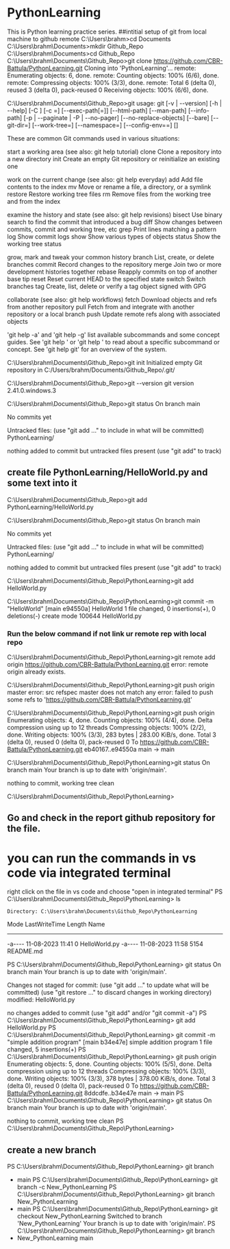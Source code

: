 # PythonLearning
This is Python learning practice series.
##intitial setup of git from local machine to github remote
C:\Users\brahm>cd Documents
C:\Users\brahm\Documents>mkdir Github_Repo
C:\Users\brahm\Documents>cd Github_Repo
C:\Users\brahm\Documents\Github_Repo>git clone https://github.com/CBR-Battula/PythonLearning.git
Cloning into 'PythonLearning'...
remote: Enumerating objects: 6, done.
remote: Counting objects: 100% (6/6), done.
remote: Compressing objects: 100% (3/3), done.
remote: Total 6 (delta 0), reused 3 (delta 0), pack-reused 0
Receiving objects: 100% (6/6), done.

C:\Users\brahm\Documents\Github_Repo>git
usage: git [-v | --version] [-h | --help] [-C <path>] [-c <name>=<value>]
           [--exec-path[=<path>]] [--html-path] [--man-path] [--info-path]
           [-p | --paginate | -P | --no-pager] [--no-replace-objects] [--bare]
           [--git-dir=<path>] [--work-tree=<path>] [--namespace=<name>]
           [--config-env=<name>=<envvar>] <command> [<args>]

These are common Git commands used in various situations:

start a working area (see also: git help tutorial)
   clone     Clone a repository into a new directory
   init      Create an empty Git repository or reinitialize an existing one

work on the current change (see also: git help everyday)
   add       Add file contents to the index
   mv        Move or rename a file, a directory, or a symlink
   restore   Restore working tree files
   rm        Remove files from the working tree and from the index

examine the history and state (see also: git help revisions)
   bisect    Use binary search to find the commit that introduced a bug
   diff      Show changes between commits, commit and working tree, etc
   grep      Print lines matching a pattern
   log       Show commit logs
   show      Show various types of objects
   status    Show the working tree status

grow, mark and tweak your common history
   branch    List, create, or delete branches
   commit    Record changes to the repository
   merge     Join two or more development histories together
   rebase    Reapply commits on top of another base tip
   reset     Reset current HEAD to the specified state
   switch    Switch branches
   tag       Create, list, delete or verify a tag object signed with GPG

collaborate (see also: git help workflows)
   fetch     Download objects and refs from another repository
   pull      Fetch from and integrate with another repository or a local branch
   push      Update remote refs along with associated objects

'git help -a' and 'git help -g' list available subcommands and some
concept guides. See 'git help <command>' or 'git help <concept>'
to read about a specific subcommand or concept.
See 'git help git' for an overview of the system.

C:\Users\brahm\Documents\Github_Repo>git init
Initialized empty Git repository in C:/Users/brahm/Documents/Github_Repo/.git/

C:\Users\brahm\Documents\Github_Repo>git --version
git version 2.41.0.windows.3

C:\Users\brahm\Documents\Github_Repo>git status
On branch main

No commits yet

Untracked files:
  (use "git add <file>..." to include in what will be committed)
        PythonLearning/

nothing added to commit but untracked files present (use "git add" to track)
## create file PythonLearning/HelloWorld.py and some text into it

C:\Users\brahm\Documents\Github_Repo>git add PythonLearning/HelloWorld.py

C:\Users\brahm\Documents\Github_Repo>git status
On branch main

No commits yet

Untracked files:
  (use "git add <file>..." to include in what will be committed)
        PythonLearning/

nothing added to commit but untracked files present (use "git add" to track)

C:\Users\brahm\Documents\Github_Repo\PythonLearning>git add HelloWorld.py

C:\Users\brahm\Documents\Github_Repo\PythonLearning>git commit -m "HelloWorld"
[main e94550a] HelloWorld
 1 file changed, 0 insertions(+), 0 deletions(-)
 create mode 100644 HelloWorld.py
### Run the below command if not link ur remote rep with local repo
C:\Users\brahm\Documents\Github_Repo\PythonLearning>git remote add origin https://github.com/CBR-Battula/PythonLearning.git
error: remote origin already exists.

C:\Users\brahm\Documents\Github_Repo\PythonLearning>git push origin master
error: src refspec master does not match any
error: failed to push some refs to 'https://github.com/CBR-Battula/PythonLearning.git'

C:\Users\brahm\Documents\Github_Repo\PythonLearning>git push origin
Enumerating objects: 4, done.
Counting objects: 100% (4/4), done.
Delta compression using up to 12 threads
Compressing objects: 100% (2/2), done.
Writing objects: 100% (3/3), 283 bytes | 283.00 KiB/s, done.
Total 3 (delta 0), reused 0 (delta 0), pack-reused 0
To https://github.com/CBR-Battula/PythonLearning.git
   eb40167..e94550a  main -> main

C:\Users\brahm\Documents\Github_Repo\PythonLearning>git status
On branch main
Your branch is up to date with 'origin/main'.

nothing to commit, working tree clean

C:\Users\brahm\Documents\Github_Repo\PythonLearning>

## Go and check in the report github repository for the file.

# you can run the commands in vs code via integrated terminal
right click on the file in vs code and choose "open in integrated terminal"
PS C:\Users\brahm\Documents\Github_Repo\PythonLearning> ls


    Directory: C:\Users\brahm\Documents\Github_Repo\PythonLearning


Mode                 LastWriteTime         Length Name
----                 -------------         ------ ----
-a----        11-08-2023     11:41              0 HelloWorld.py
-a----        11-08-2023     11:58           5154 README.md


PS C:\Users\brahm\Documents\Github_Repo\PythonLearning> git status
On branch main
Your branch is up to date with 'origin/main'.

Changes not staged for commit:
  (use "git add <file>..." to update what will be committed)
  (use "git restore <file>..." to discard changes in working directory)
        modified:   HelloWorld.py

no changes added to commit (use "git add" and/or "git commit -a")
PS C:\Users\brahm\Documents\Github_Repo\PythonLearning> git add HelloWorld.py
PS C:\Users\brahm\Documents\Github_Repo\PythonLearning> git commit -m "simple addition program"
[main b34e47e] simple addition program
 1 file changed, 5 insertions(+)
PS C:\Users\brahm\Documents\Github_Repo\PythonLearning> git push origin
Enumerating objects: 5, done.
Counting objects: 100% (5/5), done.
Delta compression using up to 12 threads
Compressing objects: 100% (3/3), done.
Writing objects: 100% (3/3), 378 bytes | 378.00 KiB/s, done.
Total 3 (delta 0), reused 0 (delta 0), pack-reused 0
To https://github.com/CBR-Battula/PythonLearning.git
   8ddcdfe..b34e47e  main -> main
PS C:\Users\brahm\Documents\Github_Repo\PythonLearning> git status
On branch main
Your branch is up to date with 'origin/main'.

nothing to commit, working tree clean
PS C:\Users\brahm\Documents\Github_Repo\PythonLearning>

## create a new branch
PS C:\Users\brahm\Documents\Github_Repo\PythonLearning> git branch
* main
PS C:\Users\brahm\Documents\Github_Repo\PythonLearning> git branch -c New_PythonLearning
PS C:\Users\brahm\Documents\Github_Repo\PythonLearning> git branch
  New_PythonLearning
* main
PS C:\Users\brahm\Documents\Github_Repo\PythonLearning> git checkout New_PythonLearning
Switched to branch 'New_PythonLearning'
Your branch is up to date with 'origin/main'.
PS C:\Users\brahm\Documents\Github_Repo\PythonLearning> git branch
* New_PythonLearning
  main
